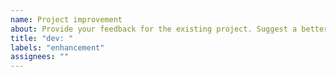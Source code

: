 ```yaml
---
name: Project improvement
about: Provide your feedback for the existing project. Suggest a better way to set up the project, improvements for the models, etc.
title: "dev: "
labels: "enhancement"
assignees: ""
---
```

